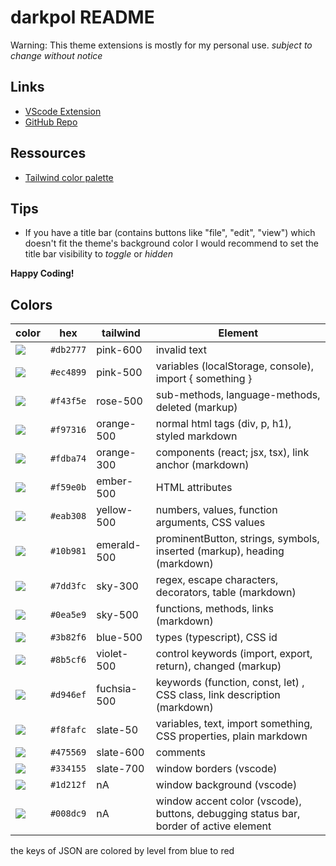 # darkpol README

Warning: This theme extensions is mostly for my personal use.
_subject to change without notice_

## Links

-   [VScode Extension](https://marketplace.visualstudio.com/items?itemName=cit116.darkpol)
-   [GitHub Repo](https://github.com/riedadr/darkPOL)

## Ressources

-   [Tailwind color palette](https://tailwindcss.com/docs/customizing-colors#default-color-palette)

## Tips

-   If you have a title bar (contains buttons like "file", "edit", "view") which doesn't fit the theme's background color I would recommend to set the title bar visibility to _toggle_ or _hidden_

**Happy Coding!**

## Colors

| color                                              | hex       | tailwind    | Element                                                                               |
| -------------------------------------------------- | --------- | ----------- | ------------------------------------------------------------------------------------- |
| ![](https://singlecolorimage.com/get/db2777/20x20) | `#db2777` | pink-600    | invalid text                                                                          |
| ![](https://singlecolorimage.com/get/ec4899/20x20) | `#ec4899` | pink-500    | variables (localStorage, console), import { something }                               |
| ![](https://singlecolorimage.com/get/f43f5e/20x20) | `#f43f5e` | rose-500    | sub-methods, language-methods, deleted (markup)                                       |
| ![](https://singlecolorimage.com/get/f97316/20x20) | `#f97316` | orange-500  | normal html tags (div, p, h1), styled markdown                                        |
| ![](https://singlecolorimage.com/get/fdba74/20x20) | `#fdba74` | orange-300  | components (react; jsx, tsx), link anchor (markdown)                                  |
| ![](https://singlecolorimage.com/get/f59e0b/20x20) | `#f59e0b` | ember-500   | HTML attributes                                                                       |
| ![](https://singlecolorimage.com/get/eab308/20x20) | `#eab308` | yellow-500  | numbers, values, function arguments, CSS values                                       |
| ![](https://singlecolorimage.com/get/10b981/20x20) | `#10b981` | emerald-500 | prominentButton, strings, symbols, inserted (markup), heading (markdown)              |
| ![](https://singlecolorimage.com/get/7dd3fc/20x20) | `#7dd3fc` | sky-300     | regex, escape characters, decorators, table (markdown)                                |
| ![](https://singlecolorimage.com/get/0ea5e9/20x20) | `#0ea5e9` | sky-500     | functions, methods, links (markdown)                                                  |
| ![](https://singlecolorimage.com/get/3b82f6/20x20) | `#3b82f6` | blue-500    | types (typescript), CSS id                                                            |
| ![](https://singlecolorimage.com/get/8b5cf6/20x20) | `#8b5cf6` | violet-500  | control keywords (import, export, return), changed (markup)                           |
| ![](https://singlecolorimage.com/get/d946ef/20x20) | `#d946ef` | fuchsia-500 | keywords (function, const, let) , CSS class, link description (markdown)              |
| ![](https://singlecolorimage.com/get/f8fafc/20x20) | `#f8fafc` | slate-50    | variables, text, import something, CSS properties, plain markdown                     |
| ![](https://singlecolorimage.com/get/475569/20x20) | `#475569` | slate-600   | comments                                                                              |
| ![](https://singlecolorimage.com/get/334155/20x20) | `#334155` | slate-700   | window borders (vscode)                                                               |
| ![](https://singlecolorimage.com/get/1d212f/20x20) | `#1d212f` | nA          | window background (vscode)                                                            |
| ![](https://singlecolorimage.com/get/#008dc/20x20) | `#008dc9` | nA          | window accent color (vscode), buttons, debugging status bar, border of active element |

the keys of JSON are colored by level from blue to red

